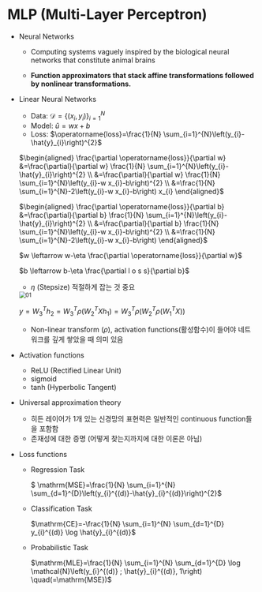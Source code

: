 # MLP (Multi-Layer Perceptron)

- Neural Networks

  - Computing systems vaguely inspired by the biological neural networks that constitute animal brains

  - **Function approximators that stack affine transformations followed by nonlinear transformations.**

- Linear Neural Networks

  - Data: $\mathcal{D}=\left\{\left(x_{i}, y_{i}\right)\right\}_{i=1}^{N}$
  - Model: $\hat{u}=w x+b$
  - Loss: $\operatorname{loss}=\frac{1}{N} \sum_{i=1}^{N}\left(y_{i}-\hat{y}_{i}\right)^{2}$

  $\begin{aligned}
  \frac{\partial \operatorname{loss}}{\partial w} &=\frac{\partial}{\partial w} \frac{1}{N} \sum_{i=1}^{N}\left(y_{i}-\hat{y}_{i}\right)^{2} \\
  &=\frac{\partial}{\partial w} \frac{1}{N} \sum_{i=1}^{N}\left(y_{i}-w x_{i}-b\right)^{2} \\
  &=\frac{1}{N} \sum_{i=1}^{N}-2\left(y_{i}-w x_{i}-b\right) x_{i}
  \end{aligned}$​

  $\begin{aligned}
  \frac{\partial \operatorname{loss}}{\partial b} &=\frac{\partial}{\partial b} \frac{1}{N} \sum_{i=1}^{N}\left(y_{i}-\hat{y}_{i}\right)^{2} \\
  &=\frac{\partial}{\partial b} \frac{1}{N} \sum_{i=1}^{N}\left(y_{i}-w x_{i}-b\right)^{2} \\
  &=\frac{1}{N} \sum_{i=1}^{N}-2\left(y_{i}-w x_{i}-b\right)
  \end{aligned}$​

  $w \leftarrow w-\eta \frac{\partial \operatorname{loss}}{\partial w}$

  $b \leftarrow b-\eta \frac{\partial l o s s}{\partial b}$​

  - $\eta$ (Stepsize) 적절하게 잡는 것 중요

  <img src="https://user-images.githubusercontent.com/60209937/128656028-8146a913-75cc-4b6e-94e2-cb7ad1519bcb.png" alt="01" style="zoom:80%;" />

  $y=W_{3}^{T} h_{2}=W_{3}^{T} \rho\left(W_{2}^{T} X h_{1}\right)=W_{3}^{T} \rho\left(W_{2}^{T} \rho\left(W_{1}^{T} X\right)\right)$

  - Non-linear transform ($\rho$​​​), activation functions(활성함수)이 들어야 네트워크를 깊게 쌓았을 때 의미 있음

- Activation functions

  - ReLU (Rectified Linear Unit)
  - sigmoid
  - tanh (Hyperbolic Tangent)

- Universal approximation theory

  - 히든 레이어가 1개 있는 신경망의 표현력은 일반적인 continuous function들을 포함함
  - 존재성에 대한 증명 (어떻게 찾는지까지에 대한 이론은 아님)

- Loss functions

  - Regression Task

    $ \mathrm{MSE}=\frac{1}{N} \sum_{i=1}^{N} \sum_{d=1}^{D}\left(y_{i}^{(d)}-\hat{y}_{i}^{(d)}\right)^{2}$​

  - Classification Task

    $\mathrm{CE}=-\frac{1}{N} \sum_{i=1}^{N} \sum_{d=1}^{D} y_{i}^{(d)} \log \hat{y}_{i}^{(d)}$​

  - Probabilistic Task

    $\mathrm{MLE}=\frac{1}{N} \sum_{i=1}^{N} \sum_{d=1}^{D} \log \mathcal{N}\left(y_{i}^{(d)} ; \hat{y}_{i}^{(d)}, 1\right) \quad(=\mathrm{MSE})$​​

